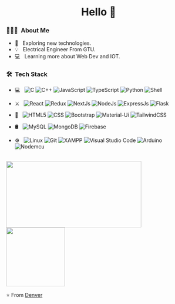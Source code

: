 <h1 align="center"> Hello 👋 </h1>

<h3> 👨🏻‍💻 &nbsp;About Me </h3>

- 🤔 &nbsp; Exploring new technologies.
- 💡 &nbsp; Electrical Engineer From GTU.
- 💻 &nbsp; Learning more about Web Dev and  IOT.

<h3> 🛠 &nbsp;Tech Stack</h3>

- 💻 &nbsp;
  ![C](https://img.shields.io/badge/-C-333333?style=flat&logo=C%2B%2B&logoColor=00599C)
  ![C++](https://img.shields.io/badge/-C++-333333?style=flat&logo=C%2B%2B&logoColor=00599C)
  ![JavaScript](https://img.shields.io/badge/-JavaScript-333333?style=flat&logo=javascript)
  ![TypeScript](https://img.shields.io/badge/-TypeScript-333333?style=flat&logo=typeScript)
  ![Python](https://img.shields.io/badge/-Python-333333?style=flat&logo=python)
  ![Shell](https://img.shields.io/badge/-Shell-333333?style=flat&logo=shell)

  
- ⚔️ &nbsp;
  ![React](https://img.shields.io/badge/-React-333333?style=flat&logo=react)
  ![Redux](https://img.shields.io/badge/-Redux-333333?style=flat&logo=redux)
  ![NextJs](https://img.shields.io/badge/-NextJS-333333?style=flat&logo=vercel)
  ![NodeJs](https://img.shields.io/badge/-NodeJs-333333?style=flat&logo=npm)
  ![ExpressJs](https://img.shields.io/badge/-ExpressJs-333333?style=flat&logo=express)
  ![Flask](https://img.shields.io/badge/-Flask-333333?style=flat&logo=flask)

  
- 🧰 &nbsp;
  ![HTML5](https://img.shields.io/badge/-HTML5-333333?style=flat&logo=HTML5)
  ![CSS](https://img.shields.io/badge/-CSS-333333?style=flat&logo=CSS3&logoColor=1572B6)
  ![Bootstrap](https://img.shields.io/badge/-Bootstrap-333333?style=flat&logo=bootstrap&logoColor=563D7C)
  ![Material-Ui](https://img.shields.io/badge/-MaterialUi-333333?style=flat&logo=Material-Ui&logoColor=1572B6)
  ![TailwindCSS](https://img.shields.io/badge/-TailwindCSS-333333?style=flat&logo=CSS3&logoColor=1572B6)


  

- 🛢 &nbsp;
  ![MySQL](https://img.shields.io/badge/-MySQL-333333?style=flat&logo=mysql)
  ![MongoDB](https://img.shields.io/badge/-MongoDB-333333?style=flat&logo=mongodb)
  ![Firebase](https://img.shields.io/badge/-Firebase-333333?style=flat&logo=firebase)

- ⚙️ &nbsp;
  ![Linux](https://img.shields.io/badge/-Linux%20-333333?style=flat&logo=Linux)
  ![Git](https://img.shields.io/badge/-Git-333333?style=flat&logo=git)
  ![XAMPP](https://img.shields.io/badge/-XAMPP%20-333333?style=flat&logo=XAMPP)
  ![Visual Studio Code](https://img.shields.io/badge/-Visual%20Studio%20Code-333333?style=flat&logo=visual-studio-code&logoColor=007ACC)
  ![Arduino](https://img.shields.io/badge/-Arduino%20-333333?style=flat&logo=Arduino&logoColor=1572B6)
  ![Nodemcu](https://img.shields.io/badge/-NodeMcu%20-333333?style=flat&logo=Arduino)


<br/>

<a href="https://github.com/Denver44">
  <img height="180em" width="368em" src="https://github-readme-stats.vercel.app/api?username=Denver44&theme=buefy&show_icons=true" />
  <img height="160em" src="https://github-readme-stats.vercel.app/api/top-langs/?username=Denver44&theme=buefy&layout=compact" />
</a>



<br/>


⭐️ From [Denver](https://github.com/Denver44)  

